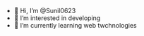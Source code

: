 - 👋 Hi, I’m @Sunil0623
- 👀 I’m interested in developing
- 🌱 I’m currently learning web twchnologies



<!---
Sunil0623/Sunil0623 is a ✨ special ✨ repository because its `README.md` (this file) appears on your GitHub profile.
You can click the Preview link to take a look at your changes.
--->
